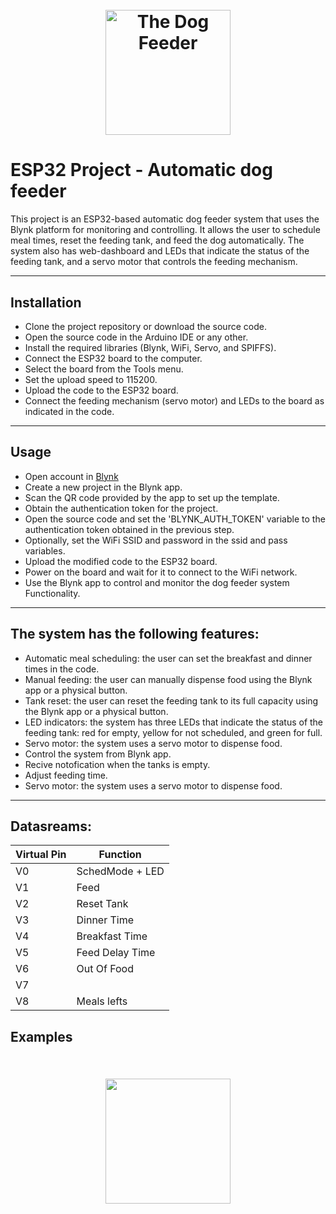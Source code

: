 <h1 align="center">
  <br>
 <img src="https://github.com/AlmogShKt/Dog-Feeder/blob/ESP32Version/Other/Logos/dogfeederLogo.png"  alt="The Dog Feeder" width="200"></a>
  
  <br>



# ESP32 Project - Automatic dog feeder 


This project is an ESP32-based automatic dog feeder system that uses the Blynk platform for monitoring and controlling. It allows the user to schedule meal times, reset the feeding tank, and feed the dog automatically. The system also has web-dashboard and LEDs that indicate the status of the feeding tank, and a servo motor that controls the feeding mechanism.
___ 

## Installation

* Clone the project repository or download the source code.
* Open the source code in the Arduino IDE or any other.
* Install the required libraries (Blynk, WiFi, Servo, and SPIFFS).
* Connect the ESP32 board to the computer.
* Select the board from the Tools menu.
* Set the upload speed to 115200.
* Upload the code to the ESP32 board.
* Connect the feeding mechanism (servo motor) and LEDs to the board as indicated in the code.

___ 

## Usage
* Open account in [Blynk](www.blynk.com)
* Create a new project in the Blynk app.
* Scan the QR code provided by the app to set up the template.
* Obtain the authentication token for the project.
* Open the source code and set the 'BLYNK_AUTH_TOKEN' variable to the authentication token obtained in the previous step.
* Optionally, set the WiFi SSID and password in the ssid and pass variables.
* Upload the modified code to the ESP32 board.
* Power on the board and wait for it to connect to the WiFi network.
* Use the Blynk app to control and monitor the dog feeder system Functionality. 

___ 
## The system has the following features:

* Automatic meal scheduling: the user can set the breakfast and dinner times in the code.
* Manual feeding: the user can manually dispense food using the Blynk app or a physical button.
* Tank reset: the user can reset the feeding tank to its full capacity using the Blynk app or a physical button.
* LED indicators: the system has three LEDs that indicate the status of the feeding tank: red for empty, yellow for not scheduled, and green for full.
* Servo motor: the system uses a servo motor to dispense food.
* Control the system from Blynk app.
* Recive notofication when the tanks is empty. 
* Adjust feeding time. 
* Servo motor: the system uses a servo motor to dispense food.
___
## Datasreams:
| Virtual Pin  | Function         | 
| --- | ---------------- | 
| V0  | SchedMode + LED  | 
| V1  | Feed             | 
| V2  | Reset Tank       | 
| V3  | Dinner Time      | 
| V4  | Breakfast Time   | 
| V5  | Feed Delay Time  | 
| V6  | Out Of Food      | 
| V7  |                  | 
| V8  | Meals lefts      |



## Examples

<h2 align="center">
  <br>
 <img src="https://github.com/AlmogShKt/Dog-Feeder/blob/ESP32Version/Other/Logos/app-demo.jpeg"  width="200"></a>
  
  <br>

